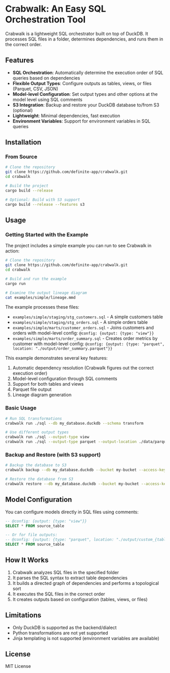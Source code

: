 # Crabwalk: An Easy SQL Orchestration Tool

Crabwalk is a lightweight SQL orchestrator built on top of DuckDB. It processes SQL files in a folder, determines dependencies, and runs them in the correct order.

## Features

- **SQL Orchestration**: Automatically determine the execution order of SQL queries based on dependencies
- **Flexible Output Types**: Configure outputs as tables, views, or files (Parquet, CSV, JSON)
- **Model-level Configuration**: Set output types and other options at the model level using SQL comments
- **S3 Integration**: Backup and restore your DuckDB database to/from S3 (optional)
- **Lightweight**: Minimal dependencies, fast execution
- **Environment Variables**: Support for environment variables in SQL queries

## Installation

### From Source

```bash
# Clone the repository
git clone https://github.com/definite-app/crabwalk.git
cd crabwalk

# Build the project
cargo build --release

# Optional: Build with S3 support
cargo build --release --features s3
```

## Usage

### Getting Started with the Example

The project includes a simple example you can run to see Crabwalk in action:

```bash
# Clone the repository
git clone https://github.com/definite-app/crabwalk.git
cd crabwalk

# Build and run the example
cargo run

# Examine the output lineage diagram
cat examples/simple/lineage.mmd
```

The example processes these files:
- `examples/simple/staging/stg_customers.sql` - A simple customers table
- `examples/simple/staging/stg_orders.sql` - A simple orders table
- `examples/simple/marts/customer_orders.sql` - Joins customers and orders with model-level config: `@config: {output: {type: "view"}}`
- `examples/simple/marts/order_summary.sql` - Creates order metrics by customer with model-level config: `@config: {output: {type: "parquet", location: "./output/order_summary.parquet"}}`

This example demonstrates several key features:
1. Automatic dependency resolution (Crabwalk figures out the correct execution order)
2. Model-level configuration through SQL comments
3. Support for both tables and views
4. Parquet file output
5. Lineage diagram generation

### Basic Usage

```bash
# Run SQL transformations
crabwalk run ./sql --db my_database.duckdb --schema transform

# Use different output types
crabwalk run ./sql --output-type view
crabwalk run ./sql --output-type parquet --output-location ./data/parquet
```

### Backup and Restore (with S3 support)

```bash
# Backup the database to S3
crabwalk backup --db my_database.duckdb --bucket my-bucket --access-key XXX --secret-key YYY

# Restore the database from S3
crabwalk restore --db my_database.duckdb --bucket my-bucket --access-key XXX --secret-key YYY
```

## Model Configuration

You can configure models directly in SQL files using comments:

```sql
-- @config: {output: {type: "view"}}
SELECT * FROM source_table

-- Or for file outputs:
-- @config: {output: {type: "parquet", location: "./output/custom_{table_name}.parquet"}}
SELECT * FROM source_table
```

## How It Works

1. Crabwalk analyzes SQL files in the specified folder
2. It parses the SQL syntax to extract table dependencies
3. It builds a directed graph of dependencies and performs a topological sort
4. It executes the SQL files in the correct order
5. It creates outputs based on configuration (tables, views, or files)

## Limitations

- Only DuckDB is supported as the backend/dialect
- Python transformations are not yet supported
- Jinja templating is not supported (environment variables are available)

## License

MIT License